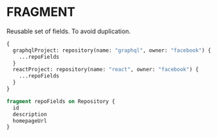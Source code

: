 # FRAGMENT

Reusable set of fields. To avoid duplication.

```graphql
{
  graphqlProject: repository(name: "graphql", owner: "facebook") {
    ...repoFields
  }
  reactProject: repository(name: "react", owner: "facebook") {
    ...repoFields
  }
}

fragment repoFields on Repository {
  id
  description
  homepageUrl
}
```
